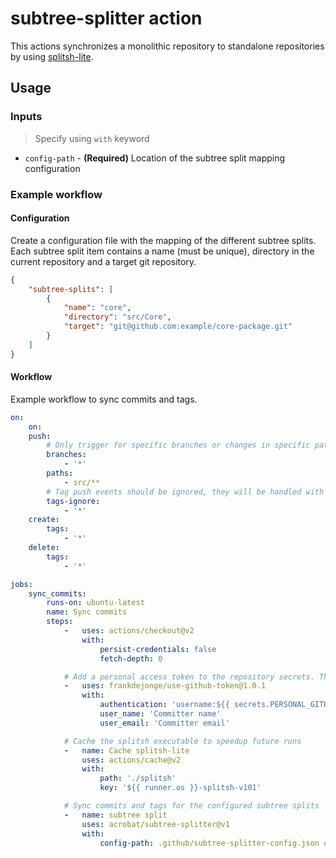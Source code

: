 # subtree-splitter action

This actions synchronizes a monolithic repository to standalone repositories by using [splitsh-lite](https://github.com/splitsh/lite).

## Usage

### Inputs

> Specify using `with` keyword

* `config-path` - **(Required)** Location of the subtree split mapping configuration

### Example workflow

#### Configuration

Create a configuration file with the mapping of the different subtree splits. Each subtree split item contains a name (must be unique), 
directory in the current repository and a target git repository.

```json
{
    "subtree-splits": [
        {
            "name": "core",
            "directory": "src/Core",
            "target": "git@github.com:example/core-package.git"
        }
    ]
}

```

#### Workflow

Example workflow to sync commits and tags.

```yaml
on:
    on:
    push:
        # Only trigger for specific branches or changes in specific paths.
        branches:
            - '*'
        paths:
            - src/**
        # Tag push events should be ignored, they will be handled with the create event below.
        tags-ignore:
            - '*'
    create:
        tags:
            - '*'
    delete:
        tags:
            - '*'

jobs:
    sync_commits:
        runs-on: ubuntu-latest
        name: Sync commits
        steps:
            -   uses: actions/checkout@v2
                with:
                    persist-credentials: false
                    fetch-depth: 0

            # Add a personal access token to the repository secrets. This will allow the splitter action to push the new commits
            -   uses: frankdejonge/use-github-token@1.0.1
                with:
                    authentication: 'username:${{ secrets.PERSONAL_GITHUB_TOKEN }}'
                    user_name: 'Committer name'
                    user_email: 'Committer email'

            # Cache the splitsh executable to speedup future runs
            -   name: Cache splitsh-lite
                uses: actions/cache@v2
                with:
                    path: './splitsh'
                    key: '${{ runner.os }}-splitsh-v101'

            # Sync commits and tags for the configured subtree splits
            -   name: subtree split
                uses: acrobat/subtree-splitter@v1
                with:
                    config-path: .github/subtree-splitter-config.json # Reference the location where you saved your config file
```
